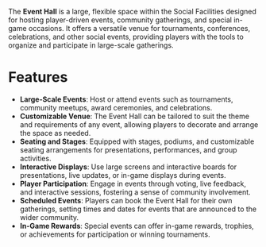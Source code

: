 The **Event Hall** is a large, flexible space within the Social Facilities designed for hosting player-driven events, community gatherings, and special in-game occasions. It offers a versatile venue for tournaments, conferences, celebrations, and other social events, providing players with the tools to organize and participate in large-scale gatherings.

# Features

- **Large-Scale Events**: Host or attend events such as tournaments, community meetups, award ceremonies, and celebrations.
- **Customizable Venue**: The Event Hall can be tailored to suit the theme and requirements of any event, allowing players to decorate and arrange the space as needed.
- **Seating and Stages**: Equipped with stages, podiums, and customizable seating arrangements for presentations, performances, and group activities.
- **Interactive Displays**: Use large screens and interactive boards for presentations, live updates, or in-game displays during events.
- **Player Participation**: Engage in events through voting, live feedback, and interactive sessions, fostering a sense of community involvement.
- **Scheduled Events**: Players can book the Event Hall for their own gatherings, setting times and dates for events that are announced to the wider community.
- **In-Game Rewards**: Special events can offer in-game rewards, trophies, or achievements for participation or winning tournaments.